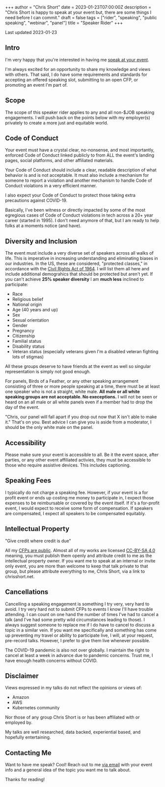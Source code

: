 +++
author = "Chris Short"
date = 2023-01-23T07:00:00Z
description = "Chris Short is happy to speak at your event but, there are some things I need before I can commit."
draft = false
tags = ["rider", "speaking", "public speaking", "webinar", "panel"]
title = "Speaker Rider"
+++

Last updated 2023-01-23

## Intro

I'm very happy that you're interested in having me [speak at your event](https://chrisshort.net/speaking).

I'm always excited for an opportunity to share my knowledge and views with others. That said, I do have some requirements and standards for accepting an offered speaking slot, submitting to an open CFP, or promoting an event I'm part of.

## Scope

The scope of this speaker rider applies to any and all non-$JOB speaking engagements. I will push back on the points below with my employer(s) privately to create a more just and equitable world.

## Code of Conduct

Your event must have a crystal clear, no-nonsense, and most importantly, enforced Code of Conduct linked publicly to from ALL the event's landing pages, social platforms, and other affiliated materials.

Your Code of Conduct should include a clear, readable description of what behavior is and is not acceptable. It must also include a mechanism for someone to report a violation and another mechanism to handle Code of Conduct violations in a very efficient manner.

I also expect your Code of Conduct to protect those taking extra precautions against COVID-19.

Basically, I've been witness or directly impacted by some of the most egregious cases of Code of Conduct violations in tech across a 20+ year career (started in 1995). I don't need anymore of that, but I am ready to help folks at a moments notice (and have).

## Diversity and Inclusion

The event must include a very diverse set of speakers across all walks of life. This is imperative in increasing understanding and eliminating biases in our industries. In the US, these are considered, "protected classes," in accordance with the [Civil Rights Act of 1964](https://www.archives.gov/milestone-documents/civil-rights-act). I will list them all here and include additional demograhics that should be protected but aren't yet. If you can't achieve **25% speaker diversity** I am **much less** inclined to participate:

- Race
- Religious belief
- National origin
- Age (40 years and up)
- Sex
- Sexual orientation
- Gender
- Pregnancy
- Citizenship
- Familial status
- Disability status
- Veteran status (especially veterans given I'm a disabled veteran fighting lots of stigmas)

All these groups deserve to have friends at the event as well so singular representation is simply not good enough.

For panels, Birds of a Feather, or any other speaking arrangement consisting of three or more people speaking at a time, there must be at least one speaker who is not a straight, white male. **All male or all white speaking groups are not acceptable. No execeptions.** I will not be seen or heard on an all male or all white panels even if a member had to drop the day of the event.

"Chris, our panel will fall apart if you drop out now that X isn't able to make it." That's on you. Best advice I can give you is aside from a moderator, I should be the only white male on the panel.

## Accessibility

Please make sure your event is accessible to all. Be it the event space, after parties, or any other event affiliated activies, they must be accessible to those who require assistive devices. This includes captioning.

## Speaking Fees

I typically do not charge a speaking fee. However, if your event is a for profit event or ends up costing me money to participate in, I expect those expenses to be reimbursable or covered by the event itself. If it's a for-profit event, I would expect to receive some form of compensation. If speakers are compensated, I expect all speakers to be compensated equitably.

## Intellectual Property

"Give credit where credit is due"

All my [CFPs are public](https://chrisshort.net/abstracts/). Almost all of my works are licensed [CC-BY-SA 4.0](https://chrisshort.net/copyright/) meaning, you must publish them openly and attribute credit to me as the intellectual property owner. If you want me to speak at an internal or invite only event, you are more than welcome to keep that talk private to that group, but please attribute everything to me, Chris Short, via a link to chrisshort.net.

## Cancellations

Cancelling a speaking engagement is something I try very, very hard to avoid. I try very hard not to submit CFPs to events I know I'll have trouble attending. I can count on one hand the number of times I've had to cancel a talk (and I've had some pretty wild circumstances leading to those). I always suggest someone to replace me if I do have to cancel to discuss a topic in a similar vein. If you want me specifically and something has come up preventing my travel or ability to participate live, I will, at your request, pre-record talks. However, I prefer to give them live whenever possible.

The COVID-19 pandemic is also not over globally. I maintain the right to cancel at least a week in advance due to pandemic concerns. Trust me, I have enough health concerns without COVID.

## Disclaimer

Views expressed in my talks do not reflect the opinions or views of:

- Amazon
- AWS
- Kubernetes community

Nor those of any group Chris Short is or has been affiliated with or employed by.

My talks are well researched, data backed, experiential based, and hopefully entertaining.

## Contacting Me

Want to have me speak? Cool! Reach out to me [via email](chris+speaking@chrisshort.net) with your event info and a general idea of the topic you want me to talk about.

Thanks for reading!
